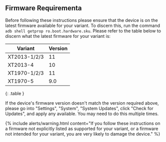 ## Firmware Requirementa

Before following these instructions please ensure that the device is on the latest firmware available for your variant. To discern this, run the command `adb shell getprop ro.boot.hardware.sku`. Please refer to the table below to discern what the latest firmware for your variant is:

| Variant | Version |
|---------|---------|
| XT2013-1/2/3 | 11 |
| XT2013-4 | 10 |
| XT1970-1/2/3 | 11 |
| XT1970-5 | 9.0 |
{: .table }

If the device's firmware version doesn't match the version required above, please go into "Settings", "System", "System Updates", click "Check for Updates", and apply any available. You may need to do this multiple times.

{% include alerts/warning.html content="If you follow these instructions on a firmware not explicitly listed as supported for your variant, or a firmware not intended for your variant, you are very likely to damage the device." %}
